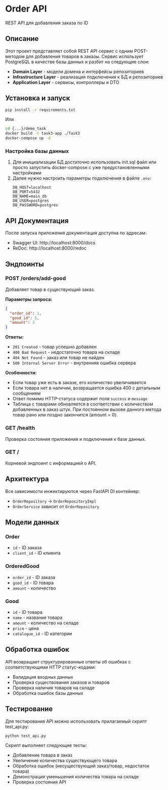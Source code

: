 # Order API

REST API для добавления заказа по ID

## Описание

Этот проект представляет собой REST API сервис с одним POST-методом для добавления товаров в заказы. Сервис использует PostgreSQL в качестве базы данных и разбит на следующие слои:

- **Domain Layer** - модели домена и интерфейсы репозиториев
- **Infrastructure Layer** - реализация подключения к БД и репозиториев
- **Application Layer** - сервисы, контроллеры и DTO

## Установка и запуск

```bash
pip install -r requirements.txt
```

Или

```bash
cd {...}/demo_task
docker build -t task3-app ./Task3
docker-compose up -d
```

### Настройка базы данных

1. Для инициализации БД достаточно использовать init.sql файл или просто запустить docker-compose с уже предустановленными настройками
2. Далее нужно настроить параметры подключения в файле `.env`:
   ```
   DB_HOST=localhost
   DB_PORT=5432
   DB_NAME=main_db
   DB_USER=postgres
   DB_PASSWORD=postgres
   ```

## API Документация

После запуска приложения документация доступна по адресам:

- Swagger UI: http://localhost:8000/docs
- ReDoc: http://localhost:8000/redoc

## Эндпоинты

### POST /orders/add-good

Добавляет товар в существующий заказ.

**Параметры запроса:**
```json
{
  "order_id": 1,
  "good_id": 5,
  "amount": 2
}
```

**Ответы:**
- `201 Created` - товар успешно добавлен
- `400 Bad Request` - недостаточно товара на складе
- `404 Not Found` - заказ или товар не найден
- `500 Internal Server Error` - внутренняя ошибка сервера

**Особенности:**
- Если товар уже есть в заказе, его количество увеличивается
- Если товара нет в наличии, возвращается ошибка 400 с детальным сообщением
- Ответ помимо HTTP-статуса содержит поля `success` и `message`
- Таблица с товарами обновляется в соответствии с количеством добавленных в заказ штук. При постоянном вызове данного метода товар рано или поздно закончится (amount = 0).

### GET /health

Проверка состояния приложения и подключения к базе данных.

### GET /

Корневой эндпоинт с информацией о API.

## Архитектура

Все зависимости инжектируются через FastAPI DI контейнер:

- `OrderRepository` -> `OrderRepositoryImpl`
- `OrderService` зависит от `OrderRepository`

## Модели данных

### Order
- `id` - ID заказа
- `client_id` - ID клиента

### OrderedGood
- `order_id` - ID заказа
- `good_id` - ID товара
- `amount` - количество

### Good
- `id` - ID товара
- `name` - название товара
- `amount` - количество на складе
- `price` - цена
- `catalogue_id` - ID категории

## Обработка ошибок

API возвращает структурированные ответы об ошибках с соответствующими HTTP статус-кодами:

- Валидация входных данных
- Проверка существования заказов и товаров
- Проверка наличия товаров на складе
- Обработка ошибок базы данных

## Тестирование

Для тестирования API можно использовать прилагаемый скрипт test_api.py:

```bash
python test_api.py
```

Скрипт выполняет следующие тесты:
- Добавление товара в заказ
- Увеличение количества существующего товара
- Обработка ошибок (несуществующий заказ/товар, недостаток товара)
- Демонстрация уменьшения количества товара на складе
- Проверка состояния API
